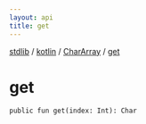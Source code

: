 ```yaml
---
layout: api
title: get
---
```

[stdlib](../../index.html) / [kotlin](../index.html) / [CharArray](index.html) / [get](get.html)

# get

```
public fun get(index: Int): Char
```
